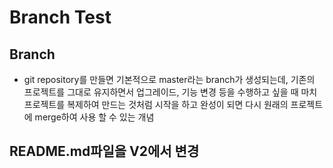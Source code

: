 # Branch Test

## Branch
* git repository를 만들면 기본적으로 master라는 branch가 생성되는데, 기존의 프로젝트를 그대로 유지하면서 업그레이드, 기능 변경 등을 수행하고 싶을 때 마치 프로젝트를 복제하여 만드는 것처럼 시작을 하고 완성이 되면 다시 원래의 프로젝트에 merge하여 사용 할 수 있는 개념

## README.md파일을 V2에서 변경